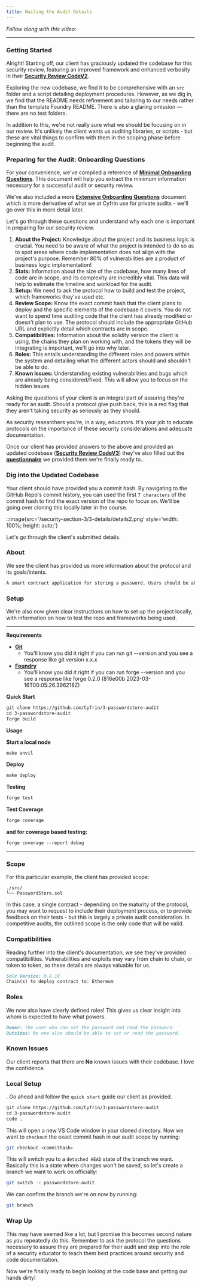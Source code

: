 ```yaml
---
title: Nailing the Audit Details
---
```


_Follow along with this video:_

---

### Getting Started

Alright! Starting off, our client has graciously updated the codebase for this security review, featuring an improved framework and enhanced verbosity in their [**Security Review CodeV2**](https://github.com/Cyfrin/3-passwordstore-audit).

Exploring the new codebase, we find it to be comprehensive with an `src` folder and a script detailing deployment procedures. However, as we dig in, we find that the README needs refinement and tailoring to our needs rather than the template Foundry README. There is also a glaring omission — there are no test folders.

In addition to this, we're not really sure what we should be focusing on in our review. It's unlikely the client wants us auditing libraries, or scripts - but these are vital things to confirm with them in the scoping phase before beginning the audit.

### Preparing for the Audit: Onboarding Questions

For your convenience, we've compiled a reference of [**Minimal Onboarding Questions**](https://github.com/Cyfrin/security-and-auditing-full-course-s23/blob/main/minimal-onboarding-questions.md). This document will help you extract the minimum information necessary for a successful audit or security review.

We've also included a more [**Extensive Onboarding Questions**](https://github.com/Cyfrin/security-and-auditing-full-course-s23/blob/main/extensive-onboarding-questions.md) document which is more derivative of what we at Cyfrin use for private audits - we'll go over this in more detail later.

Let's go through these questions and understand why each one is important in preparing for our security review.

1. **About the Project:** Knowledge about the project and its business logic is crucial. You need to be aware of what the project is intended to do so as to spot areas where code implementation does not align with the project's purpose. Remember 80% of vulnerabilities are a product of business logic implementation!
2. **Stats:** Information about the size of the codebase, how many lines of code are in scope, and its complexity are incredibly vital. This data will help to estimate the timeline and workload for the audit.
3. **Setup:** We need to ask the protocol how to build and test the project, which frameworks they've used etc.
4. **Review Scope:** Know the exact commit hash that the client plans to deploy and the specific elements of the codebase it covers. You do not want to spend time auditing code that the client has already modified or doesn't plan to use. The protocol should include the appropriate GitHub URL and explicitly detail which contracts are in scope.
5. **Compatibilities:** Information about the solidity version the client is using, the chains they plan on working with, and the tokens they will be integrating is important, we'll go into why later.
6. **Roles:** This entails understanding the different roles and powers within the system and detailing what the different actors should and shouldn't be able to do.
7. **Known Issues:** Understanding existing vulnerabilities and bugs which are already being considered/fixed. This will allow you to focus on the hidden issues.

Asking the questions of your client is an integral part of assuring they're ready for an audit. Should a protocol give push back, this is a red flag that they aren't taking security as seriously as they should.

As security researchers you're, in a way, educators. It's your job to educate protocols on the importance of these security considerations and adequate documentation.

Once our client has provided answers to the above and provided an updated codebase ([**Security Review CodeV3**](https://github.com/Cyfrin/3-passwordstore-audit/tree/onboarded)) they've also filled out the [**questionnaire**](https://github.com/Cyfrin/3-passwordstore-audit/blob/onboarded/minimal-onboarding-filled.md) we provided them.we're finally ready to..

### Dig into the Updated Codebase

Your client should have provided you a commit hash. By navigating to the GitHub Repo's commit history, you can used the first `7 characters` of the commit hash to find the exact version of the repo to focus on. We'll be going over cloning this locally later in the course.

::image{src='/security-section-3/3-details/details2.png' style='width: 100%; height: auto;'}

Let's go through the client's submitted details.

### About

We see the client has provided us more information about the protocol and its goals/intents.

```md
A smart contract application for storing a password. Users should be able to store a password and then retrieve it later. Others should not be able to access the password.
```

### Setup

We're also now given clear instructions on how to set up the project locally, with information on how to test the repo and frameworks being used.

---

**Requirements**

- [**Git**](https://git-scm.com/book/en/v2/Getting-Started-Installing-Git)
  - You'll know you did it right if you can run git --version and you see a response like git version x.x.x
- [**Foundry**](https://getfoundry.sh/)
  - You'll know you did it right if you can run forge --version and you see a response like forge 0.2.0 (816e00b 2023-03-16T00:05:26.396218Z)

**Quick Start**

```md
git clone https://github.com/Cyfrin/3-passwordstore-audit
cd 3-passwordstore-audit
forge build
```

**Usage**

**Start a local node**

```md
make anvil
```

**Deploy**

```md
make deploy
```

**Testing**

```md
forge test
```

**Test Coverage**

```md
forge coverage
```

**and for coverage based testing:**

```md
forge coverage --report debug
```

---

### Scope

For this particular example, the client has provided scope:

```
./src/
└── PasswordStore.sol
```

In this case, a single contract - depending on the maturity of the protocol, you may want to request to include their deployment process, or to provide feedback on their tests - but this is largely a private audit consideration. In competitive audits, the outlined scope is the only code that will be valid.

### Compatibilities

Reading further into the client's documentation, we see they've provided compatibilities. Vulnerabilities and exploits may vary from chain to chain, or token to token, so these details are always valuable for us.

```md
Solc Version: 0.8.18
Chain(s) to deploy contract to: Ethereum
```

### Roles

We now also have clearly defined roles! This gives us clear insight into whom is expected to have what powers.

```md
Owner: The user who can set the password and read the password.
Outsides: No one else should be able to set or read the password.
```

### Known Issues

Our client reports that there are **No** known issues with their codebase. I love the confidence.

### Local Setup

. Go ahead and follow the `quick start` guide our client as provided.

```md
git clone https://github.com/Cyfrin/3-passwordstore-audit
cd 3-passwordstore-audit
code .
```

This will open a new VS Code window in your cloned directory. Now we want to `checkout` the exact commit hash in our audit scope by running:

```bash
git checkout <commithash>
```

This will switch you to a `detached HEAD` state of the branch we want. Basically this is a state where changes won't be saved, so let's create a branch we want to work on officially:

```bash
git switch -c passwordstore-audit
```

We can confirm the branch we're on now by running:

```bash
git branch
```

### Wrap Up

This may have seemed like a lot, but I promise this becomes second nature as you repeatedly do this. Remember to ask the protocol the questions necessary to assure they are prepared for their audit and step into the role of a security educator to teach them best practices around security and code documentation.

Now we're finally ready to begin looking at the code base and getting our hands dirty!
